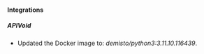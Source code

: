 
#### Integrations

##### APIVoid
- Updated the Docker image to: *demisto/python3:3.11.10.116439*.




